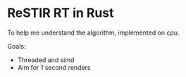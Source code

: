 # ReSTIR RT in Rust
To help me understand the algorithm, implemented on cpu.

Goals:
- Threaded and simd
- Aim for 1 second renders